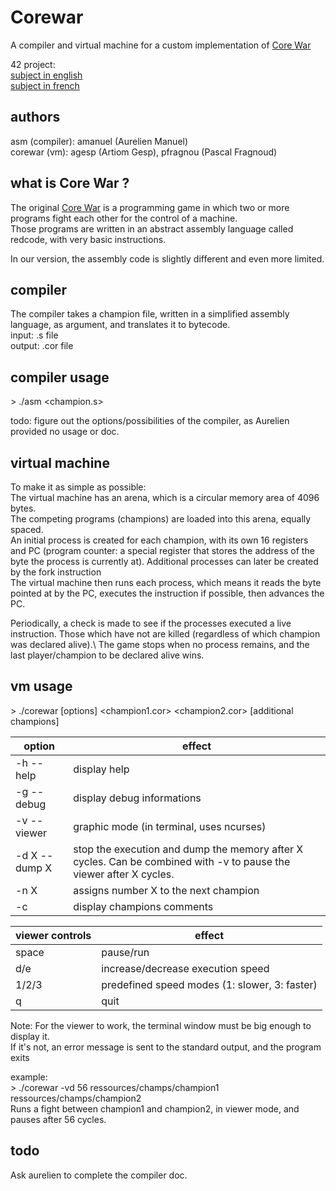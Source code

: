 # Corewar

A compiler and virtual machine for a custom implementation of [Core War](https://en.wikipedia.org/wiki/Core_War)

42 project:\
[subject in english](https://github.com/BNNJ/corewar/blob/master/corewar.en.pdf)\
[subject in french](https://github.com/BNNJ/corewar/blob/master/corewar.fr.pdf)

## authors

asm (compiler): amanuel (Aurelien Manuel)\
corewar (vm): agesp (Artiom Gesp), pfragnou (Pascal Fragnoud)

## what is Core War ?

The original [Core War](https://en.wikipedia.org/wiki/Core_War) is a programming game in which two or more programs fight each other for the control of a machine.\
Those programs are written in an abstract assembly language called redcode, with very basic instructions.

In our version, the assembly code is slightly different and even more limited.

## compiler

The compiler takes a champion file, written in a simplified assembly language, as argument, and translates it to bytecode.\
input: .s file\
output: .cor file

## compiler usage

\> ./asm \<champion.s\>

todo: figure out the options/possibilities of the compiler, as Aurelien provided no usage or doc.

## virtual machine

To make it as simple as possible:\
The virtual machine has an arena, which is a circular memory area of 4096 bytes.\
The competing programs (champions) are loaded into this arena, equally spaced.\
An initial process is created for each champion, with its own 16 registers and PC (program counter: a special register that stores the address of the byte the process is currently at). Additional processes can later be created by the fork instruction\
The virtual machine then runs each process, which means it reads the byte pointed at by the PC, executes the instruction if possible, then advances the PC.

Periodically, a check is made to see if the processes executed a live instruction. Those which have not are killed (regardless of which champion was declared alive).\ 
The game stops when no process remains, and the last player/champion to be declared alive wins.

## vm usage

\> ./corewar [options] \<champion1.cor\> \<champion2.cor\> [additional champions]

|option|effect|
|-|-|
|-h --help| display help|
|-g --debug| display debug informations|
|-v --viewer| graphic mode (in terminal, uses ncurses)|
|-d X --dump X| stop the execution and dump the memory after X cycles. Can be combined with -v to pause the viewer after X cycles.|
|-n X| assigns number X to the next champion|
|-c| display champions comments|

|viewer controls|effect|
|---------------|------|
|space| pause/run|
|d/e| increase/decrease execution speed|
|1/2/3| predefined speed modes (1: slower, 3: faster)|
|q| quit|

Note: For the viewer to work, the terminal window must be big enough to display it.\
If it's not, an error message is sent to the standard output, and the program exits

example:\
\> ./corewar -vd 56 ressources/champs/champion1 ressources/champs/champion2\
Runs a fight between champion1 and champion2, in viewer mode, and pauses after 56 cycles. 

## todo

Ask aurelien to complete the compiler doc.
